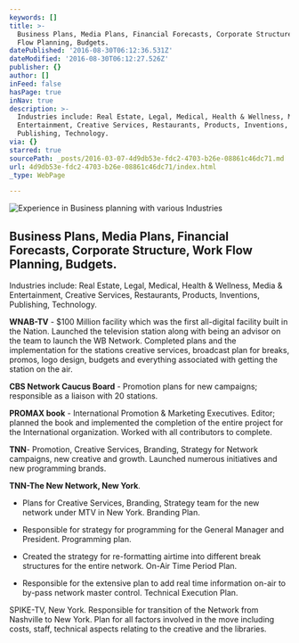 ```yaml
---
keywords: []
title: >-
  Business Plans, Media Plans, Financial Forecasts, Corporate Structure, Work
  Flow Planning, Budgets.
datePublished: '2016-08-30T06:12:36.531Z'
dateModified: '2016-08-30T06:12:27.526Z'
publisher: {}
author: []
inFeed: false
hasPage: true
inNav: true
description: >-
  Industries include: Real Estate, Legal, Medical, Health & Wellness, Media &
  Entertainment, Creative Services, Restaurants, Products, Inventions,
  Publishing, Technology.
via: {}
starred: true
sourcePath: _posts/2016-03-07-4d9db53e-fdc2-4703-b26e-08861c46dc71.md
url: 4d9db53e-fdc2-4703-b26e-08861c46dc71/index.html
_type: WebPage

---
```

![Experience in Business planning with various Industries](https://s3-us-west-2.amazonaws.com/the-grid-img/p/1ab5696bf961c735c1818d0b3191f1c169d8e9cf.png)

## Business Plans, Media Plans, Financial Forecasts, Corporate Structure, Work Flow Planning, Budgets.

Industries include: Real Estate, Legal, Medical, Health & Wellness, Media & Entertainment, Creative Services, Restaurants, Products, Inventions, Publishing, Technology.

**WNAB-TV** - $100 Million facility which was the first all-digital facility built in the Nation. Launched the television station along with being an advisor on the team to launch the WB Network. Completed plans and the implementation for the stations creative services, broadcast plan for breaks, promos, logo design, budgets and everything associated with getting the station on the air.

**CBS Network Caucus Board** - Promotion plans for new campaigns; responsible as a liaison with 20 stations.

**PROMAX book** - International Promotion & Marketing Executives. Editor; planned the book and implemented the completion of the entire project for the International organization. Worked with all contributors to complete.

**TNN**- Promotion, Creative Services, Branding, Strategy for Network campaigns, new creative and growth. Launched numerous initiatives and new programming brands.

**TNN-The New Network, New York**.

* Plans for Creative Services, Branding, Strategy team for the new network under MTV in New York. Branding Plan.

* Responsible for strategy for programming for the General Manager and President. Programming plan.

* Created the strategy for re-formatting airtime into different break structures for the entire network. On-Air Time Period Plan.

* Responsible for the extensive plan to add real time information on-air to by-pass network master control. Technical Execution Plan.

SPIKE-TV, New York. Responsible for transition of the Network from Nashville to New York. Plan for all factors involved in the move including costs, staff, technical aspects relating to the creative and the libraries.
